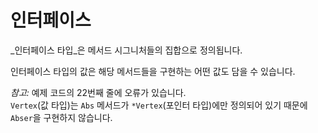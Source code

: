 # 인터페이스

_인터페이스 타입_은 메서드 시그니처들의 집합으로 정의됩니다.

인터페이스 타입의 값은 해당 메서드들을 구현하는 어떤 값도 담을 수 있습니다.

*참고:* 예제 코드의 22번째 줄에 오류가 있습니다.  
`Vertex`(값 타입)는 `Abs` 메서드가 `*Vertex`(포인터 타입)에만 정의되어 있기 때문에 `Abser`을 구현하지 않습니다.